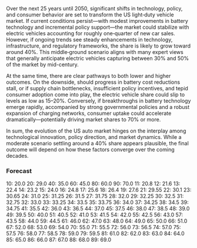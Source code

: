 Over the next 25 years until 2050, significant shifts in technology, policy, and consumer behavior are set to transform the US light‐duty vehicle market. If current conditions persist—with modest improvements in battery technology and incremental policy support—the market could stabilize with electric vehicles accounting for roughly one‐quarter of new car sales. However, if ongoing trends see steady enhancements in technology, infrastructure, and regulatory frameworks, the share is likely to grow toward around 40%. This middle‐ground scenario aligns with many expert views that generally anticipate electric vehicles capturing between 30% and 50% of the market by mid-century.

At the same time, there are clear pathways to both lower and higher outcomes. On the downside, should progress in battery cost reductions stall, or if supply chain bottlenecks, insufficient policy incentives, and tepid consumer adoption come into play, the electric vehicle share could slip to levels as low as 15–20%. Conversely, if breakthroughs in battery technology emerge rapidly, accompanied by strong governmental policies and a robust expansion of charging networks, consumer uptake could accelerate dramatically—potentially driving market shares to 70% or more.

In sum, the evolution of the US auto market hinges on the interplay among technological innovation, policy direction, and market dynamics. While a moderate scenario settling around a 40% share appears plausible, the final outcome will depend on how these factors converge over the coming decades.

### Forecast

10: 20.0
20: 29.0
40: 35.0
60: 45.0
80: 60.0
90: 70.0
11: 20.8
12: 21.6
13: 22.4
14: 23.2
15: 24.0
16: 24.8
17: 25.6
18: 26.4
19: 27.6
21: 29.55
22: 30.1
23: 30.65
24: 31.0
25: 31.25
26: 31.5
27: 31.75
28: 32.0
29: 32.25
30: 32.5
31: 32.75
32: 33.0
33: 33.25
34: 33.5
35: 33.75
36: 34.0
37: 34.25
38: 34.5
39: 34.75
41: 35.5
42: 36.0
43: 36.5
44: 37.0
45: 37.5
46: 38.0
47: 38.5
48: 39.0
49: 39.5
50: 40.0
51: 40.5
52: 41.0
53: 41.5
54: 42.0
55: 42.5
56: 43.0
57: 43.5
58: 44.0
59: 44.5
61: 46.0
62: 47.0
63: 48.0
64: 49.0
65: 50.0
66: 51.0
67: 52.0
68: 53.0
69: 54.0
70: 55.0
71: 55.5
72: 56.0
73: 56.5
74: 57.0
75: 57.5
76: 58.0
77: 58.5
78: 59.0
79: 59.5
81: 61.0
82: 62.0
83: 63.0
84: 64.0
85: 65.0
86: 66.0
87: 67.0
88: 68.0
89: 69.0